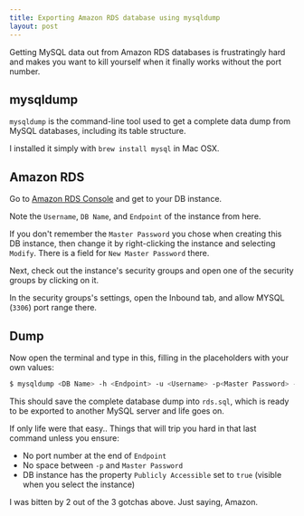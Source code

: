 ```yaml
---
title: Exporting Amazon RDS database using mysqldump
layout: post
---
```


Getting MySQL data out from Amazon RDS databases is frustratingly hard and makes you want to kill yourself when it finally works without the port number.


## mysqldump

`mysqldump` is the command-line tool used to get a complete data dump from MySQL databases, including its table structure.

I installed it simply with `brew install mysql` in Mac OSX.


## Amazon RDS

Go to [Amazon RDS Console](https://console.aws.amazon.com/rds/) and get to your DB instance.

Note the `Username`, `DB Name`, and `Endpoint` of the instance from here.

If you don't remember the `Master Password` you chose when creating this DB instance, then change it by right-clicking the instance and selecting `Modify`. There is a field for `New Master Password` there.

Next, check out the instance's security groups and open one of the security groups by clicking on it.

In the security groups's settings, open the Inbound tab, and allow MYSQL (`3306`) port range there.


## Dump

Now open the terminal and type in this, filling in the placeholders with your own values:

```bash
$ mysqldump <DB Name> -h <Endpoint> -u <Username> -p<Master Password> -P 3306 > rds.sql
```

This should save the complete database dump into `rds.sql`, which is ready to be exported to another MySQL server and life goes on.

If only life were that easy..
Things that will trip you hard in that last command unless you ensure:

- No port number at the end of `Endpoint`
- No space between `-p` and `Master Password`
- DB instance has the property `Publicly Accessible` set to `true` (visible when you select the instance)

I was bitten by 2 out of the 3 gotchas above. Just saying, Amazon.